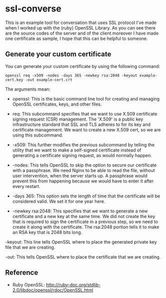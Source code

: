 ssl-converse
============

This is an example tool for conversation that uses SSL protocol I've made when I worked up with the (ruby) OpenSSL Library. 
As you can see there are the source codes of the server and of the client moreover I have made one 
certificate as sample, I hope that this can be helpful to someone.


Generate your custom certificate
--------------------------------

You can generate your custom certificate by using the following command:

    openssl req -x509 -nodes -days 365 -newkey rsa:2048 -keyout example-cert.key -out example-cert.crt

The arguments mean:

* openssl:          This is the basic command line tool for creating and managing OpenSSL certificates, keys, and other files.

* req:              This subcommand specifies that we want to use X.509 certificate signing request (CSR) management. 
                    The 'X.509' is a public key infrastructure standard that SSL and TLS adheres to for its key and certificate 
                    management. We want to create a new X.509 cert, so we are using this subcommand.

* -x509:            This further modifies the previous subcommand by telling the utility that we want to make a self-signed 
                    certificate instead of generating a certificate signing request, as would normally happen.

* -nodes:           This tells OpenSSL to skip the option to secure our certificate with a passphrase. We need Nginx to be able 
                    to read the file, without user intervention, when the server starts up. A passphrase would prevent this from 
                    happening because we would have to enter it after every restart.

* -days 365:        This option sets the length of time that the certificate will be considered valid. We set it for one year here.

* -newkey rsa:2048: This specifies that we want to generate a new certificate and a new key at the same time. We did not create 
                    the key that is required to sign the certificate in a previous step, so we need to create it along with the 
                    certificate. The rsa:2048 portion tells it to make an RSA key that is 2048 bits long.

-keyout:            This line tells OpenSSL where to place the generated private key file that we are creating.

-out:               This tells OpenSSL where to place the certificate that we are creating.


Reference
---------

* Ruby OpenSSL: http://ruby-doc.org/stdlib-2.0/libdoc/openssl/rdoc/OpenSSL.html
